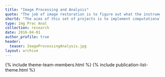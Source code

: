 ```yaml
---
title: "Image Processing and Analysis"
quote: "The job of image restoration is to figure out what the instrument is actually trying to tell you (Prof. Roy Pike)."
shortd: "The aims of this set of projects is to implement computational algorithms able to improve the quality/resolution of a microscopy image/dataset (e.g., via deconvolution), and to extract from it the maximum amount of information, both from the biological (e.g., biomolecules localization/concentration) content and the optical system content (e.g., spatial resolution, optical aberrations)." 
type: Img Proc Anal
collection: research
date: 2016-04-01
author_profile: true
header:
  teaser: ImageProcessingAnalysis.jpg
layout: archive
---
```


{% include theme-team-members.html %}
{% include publication-list-theme.html %}




